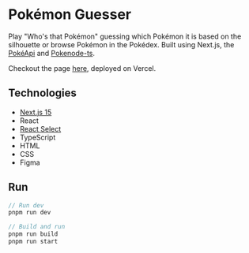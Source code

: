 # Pokémon Guesser

Play "Who's that Pokémon" guessing which Pokémon it is based on the silhouette or browse Pokémon in the Pokédex. Built using Next.js, the [PokéApi](https://pokeapi.co/) and [Pokenode-ts](https://pokenode-ts.vercel.app/).

Checkout the page [here](https://pokemon-guesser-xi.vercel.app/), deployed on Vercel.

## Technologies

- [Next.js 15](https://nextjs.org/)
- React
- [React Select](https://react-select.com/home)
- TypeScript
- HTML
- CSS
- Figma

## Run

```ts
// Run dev
pnpm run dev

// Build and run
pnpm run build
pnpm run start
```